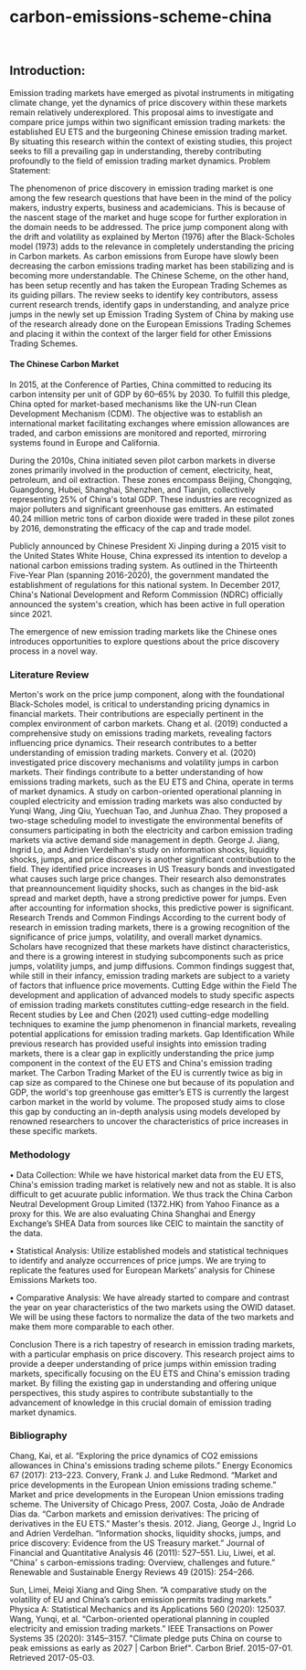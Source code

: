 # carbon-emissions-scheme-china


 
## Introduction:

Emission trading markets have emerged as pivotal instruments in mitigating climate change, yet the dynamics of price discovery within these markets remain relatively underexplored. This proposal aims to investigate and compare price jumps within two significant emission trading markets: the established EU ETS and the burgeoning Chinese emission trading market. By situating this research within the context of existing studies, this project seeks to fill a prevailing gap in understanding, thereby contributing profoundly to the field of emission trading market dynamics.
Problem Statement:

The phenomenon of price discovery in emission trading market is one among the few research questions that have been in the mind of the policy makers, industry experts, business and academicians. This is because of the nascent stage of the market and huge scope for further exploration in the domain needs to be addressed. The price jump component along with the drift and volatility as explained by Merton (1976) after the Black-Scholes model (1973) adds to the relevance in completely understanding the pricing in Carbon markets. As carbon emissions from Europe have slowly been decreasing the carbon emissions trading market has been stabilizing and is becoming more understandable. The Chinese Scheme, on the other hand, has been setup recently and has taken the European Trading Schemes as its guiding pillars. The review seeks to identify key contributors, assess current research trends, identify gaps in understanding, and analyze price jumps in the newly set up Emission Trading System of China by making use of the research already done on the European Emissions Trading Schemes and placing it within the context of the larger field for other Emissions Trading Schemes. 

#### The Chinese Carbon Market

In 2015, at the Conference of Parties, China committed to reducing its carbon intensity per unit of GDP by 60–65% by 2030. To fulfill this pledge, China opted for market-based mechanisms like the UN-run Clean Development Mechanism (CDM). The objective was to establish an international market facilitating exchanges where emission allowances are traded, and carbon emissions are monitored and reported, mirroring systems found in Europe and California.

During the 2010s, China initiated seven pilot carbon markets in diverse zones primarily involved in the production of cement, electricity, heat, petroleum, and oil extraction. These zones encompass Beijing, Chongqing, Guangdong, Hubei, Shanghai, Shenzhen, and Tianjin, collectively representing 25% of China's total GDP. These industries are recognized as major polluters and significant greenhouse gas emitters. An estimated 40.24 million metric tons of carbon dioxide were traded in these pilot zones by 2016, demonstrating the efficacy of the cap and trade model.

Publicly announced by Chinese President Xi Jinping during a 2015 visit to the United States White House, China expressed its intention to develop a national carbon emissions trading system. As outlined in the Thirteenth Five-Year Plan (spanning 2016-2020), the government mandated the establishment of regulations for this national system. In December 2017, China's National Development and Reform Commission (NDRC) officially announced the system's creation, which has been active in full operation since 2021.

The emergence of new emission trading markets like the Chinese ones introduces opportunities to explore questions about the price discovery process in a novel way. 
 

### Literature Review
Merton's work on the price jump component, along with the foundational Black-Scholes model, is critical to understanding pricing dynamics in financial markets. Their contributions are especially pertinent in the complex environment of carbon markets.
Chang et al. (2019) conducted a comprehensive study on emissions trading markets, revealing factors influencing price dynamics. Their research contributes to a better understanding of emission trading markets.
Convery et al. (2020) investigated price discovery mechanisms and volatility jumps in carbon markets. Their findings contribute to a better understanding of how emissions trading markets, such as the EU ETS and China, operate in terms of market dynamics.
A study on carbon-oriented operational planning in coupled electricity and emission trading markets was also conducted by Yunqi Wang, Jing Qiu, Yuechuan Tao, and Junhua Zhao. They proposed a two-stage scheduling model to investigate the environmental benefits of consumers participating in both the electricity and carbon emission trading markets via active demand side management in depth.
George J. Jiang, Ingrid Lo, and Adrien Verdelhan's study on information shocks, liquidity shocks, jumps, and price discovery is another significant contribution to the field. They identified price increases in US Treasury bonds and investigated what causes such large price changes. Their research also demonstrates that preannouncement liquidity shocks, such as changes in the bid-ask spread and market depth, have a strong predictive power for jumps. Even after accounting for information shocks, this predictive power is significant.
Research Trends and Common Findings
According to the current body of research in emission trading markets, there is a growing recognition of the significance of price jumps, volatility, and overall market dynamics. Scholars have recognized that these markets have distinct characteristics, and there is a growing interest in studying subcomponents such as price jumps, volatility jumps, and jump diffusions.
Common findings suggest that, while still in their infancy, emission trading markets are subject to a variety of factors that influence price movements. 
Cutting Edge within the Field
The development and application of advanced models to study specific aspects of emission trading markets constitutes cutting-edge research in the field. Recent studies by Lee and Chen (2021) used cutting-edge modelling techniques to examine the jump phenomenon in financial markets, revealing potential applications for emission trading markets.
Gap Identification
While previous research has provided useful insights into emission trading markets, there is a clear gap in explicitly understanding the price jump component in the context of the EU ETS and China's emission trading market. The Carbon Trading Market of the EU is currently twice as big in cap size as compared to the Chinese one but because of its population and GDP, the world's top greenhouse gas emitter’s ETS is currently the largest carbon market in the world by volume. The proposed study aims to close this gap by conducting an in-depth analysis using models developed by renowned researchers to uncover the characteristics of price increases in these specific markets.

### Methodology

•	Data Collection: While we have historical market data from the EU ETS, China's emission trading market is relatively new and not as stable. It is also difficult to get acuurate public information. We thus track the China Carbon Neutral Development Group Limited (1372.HK) from Yahoo Finance as a proxy for this. We are also evaluating China Shanghai and Energy Exchange’s SHEA Data from sources like CEIC to maintain the sanctity of the data.

•	Statistical Analysis: Utilize established models and statistical techniques to identify and analyze occurrences of price jumps. We are trying to replicate the features used for European Markets’ analysis for Chinese Emissions Markets too.

•	Comparative Analysis: We have already started to compare and contrast the year on year characteristics of the two markets using the OWID dataset. We will be using these factors to normalize the data of the two markets and make them more comparable to each other. 

Conclusion
There is a rich tapestry of research in emission trading markets, with a particular emphasis on price discovery. This research project aims to provide a deeper understanding of price jumps within emission trading markets, specifically focusing on the EU ETS and China's emission trading market. By filling the existing gap in understanding and offering unique perspectives, this study aspires to contribute substantially to the advancement of knowledge in this crucial domain of emission trading market dynamics.


### Bibliography

Chang, Kai, et al. “Exploring the price dynamics of CO2 emissions allowances in China's emissions trading scheme pilots.” Energy Economics 67 (2017): 213–223.
Convery, Frank J. and Luke Redmond. “Market and price developments in the European Union emissions trading scheme.” Market and price developments in the European Union emissions trading scheme. The University of Chicago Press, 2007.
Costa, João de Andrade Dias da. “Carbon markets and emission derivatives: The pricing of derivatives in the EU ETS.” Master's thesis. 2012.
Jiang, George J., Ingrid Lo and Adrien Verdelhan. “Information shocks, liquidity shocks, jumps, and price discovery: Evidence from the US Treasury market.” Journal of Financial and Quantitative Analysis 46 (2011): 527–551.
Liu, Liwei, et al. “China׳ s carbon-emissions trading: Overview, challenges and future.” Renewable and Sustainable Energy Reviews 49 (2015): 254–266.


Sun, Limei, Meiqi Xiang and Qing Shen. “A comparative study on the volatility of EU and China’s carbon emission permits trading markets.” Physica A: Statistical Mechanics and its Applications 560 (2020): 125037.
Wang, Yunqi, et al. “Carbon-oriented operational planning in coupled electricity and emission trading markets.” IEEE Transactions on Power Systems 35 (2020): 3145–3157.
"Climate pledge puts China on course to peak emissions as early as 2027 | Carbon Brief". Carbon Brief. 2015-07-01. Retrieved 2017-05-03.

